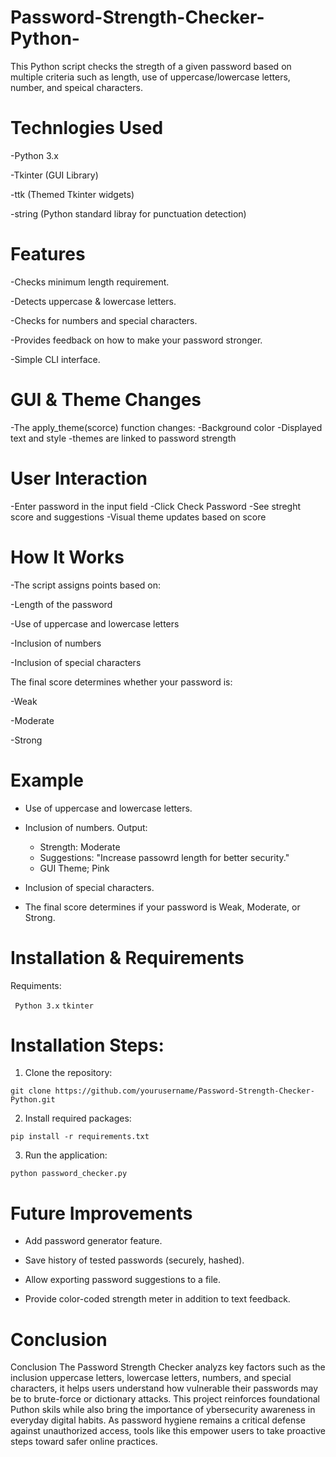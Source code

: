 # Password-Strength-Checker-Python-

This Python script checks the stregth of a given password based on multiple criteria such as length, use of uppercase/lowercase letters, number, and speical characters. 

# Technlogies Used 
-Python 3.x

-Tkinter (GUI Library)

-ttk (Themed Tkinter widgets)

-string (Python standard libray for punctuation detection)

# Features 
-Checks minimum length requirement.

-Detects uppercase & lowercase letters.

-Checks for numbers and special characters.

-Provides feedback on how to make your password stronger.

-Simple CLI interface.


 # GUI & Theme Changes
  -The apply_theme(scorce) function changes:
  -Background color
  -Displayed text and style
  -themes are linked to password strength
  

  # User Interaction
  -Enter password in the input field
  -Click Check Password
  -See streght score and suggestions
  -Visual theme updates based on score


  # How It Works
-The script assigns points based on:

-Length of the password

-Use of uppercase and lowercase letters

-Inclusion of numbers

-Inclusion of special characters


The final score determines whether your password is:

-Weak

-Moderate

-Strong


# Example

- Use of uppercase and lowercase letters.

- Inclusion of numbers.
   Output:
  - Strength: Moderate
  - Suggestions: "Increase passowrd length for better security."
  - GUI Theme; Pink
- Inclusion of special characters.

- The final score determines if your password is Weak, Moderate, or Strong.


 #  Installation & Requirements

 Requiments:

``` Python 3.x```
```tkinter```

# Installation Steps:

1. Clone the repository:

 ```git clone https://github.com/yourusername/Password-Strength-Checker-Python.git```


2. Install required packages:

``` pip install -r requirements.txt ```

3. Run the application:

``` python password_checker.py ```



# Future Improvements
- Add password generator feature.

- Save history of tested passwords (securely, hashed).

- Allow exporting password suggestions to a file.

- Provide color-coded strength meter in addition to text feedback.

# Conclusion
Conclusion
The Password Strength Checker analyzs key factors such as the inclusion uppercase letters, lowercase letters, numbers, and special characters, it helps users understand how vulnerable their passwords may be to brute-force or dictionary attacks. This project reinforces foundational Puthon skils while also bring the importance of ybersecurity awareness in everyday digital habits. As password hygiene remains a critical defense against unauthorized access, tools like this empower users to take proactive steps toward safer online practices.
